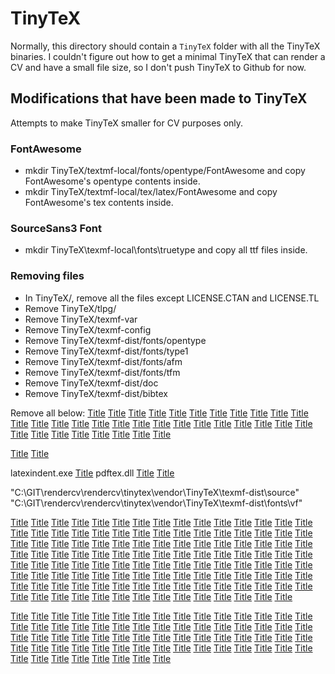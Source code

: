 # TinyTeX

Normally, this directory should contain a `TinyTeX` folder with all the TinyTeX binaries. I couldn't figure out how to get a minimal TinyTeX that can render a CV and have a small file size, so I don't push TinyTeX to Github for now.

## Modifications that have been made to TinyTeX
Attempts to make TinyTeX smaller for CV purposes only.

### FontAwesome

- mkdir TinyTeX/textmf-local/fonts/opentype/FontAwesome and copy FontAwesome's opentype contents inside.
- mkdir TinyTeX/textmf-local/tex/latex/FontAwesome and copy FontAwesome's tex contents inside.

### SourceSans3 Font
- mkdir TinyTeX\texmf-local\fonts\truetype and copy all ttf files inside.

### Removing files

- In TinyTeX/, remove all the files except LICENSE.CTAN and LICENSE.TL
- Remove TinyTeX/tlpg/
- Remove TinyTeX/texmf-var
- Remove TinyTeX/texmf-config
- Remove TinyTeX/texmf-dist/fonts/opentype
- Remove TinyTeX/texmf-dist/fonts/type1
- Remove TinyTeX/texmf-dist/fonts/afm
- Remove TinyTeX/texmf-dist/fonts/tfm
- Remove TinyTeX/texmf-dist/doc
- Remove TinyTeX/texmf-dist/bibtex

Remove all below:
[Title](TinyTeX/bin/windows/kpsestat.exe) [Title](TinyTeX/bin/windows/kpsewhich.exe) [Title](TinyTeX/bin/windows/afm2tfm.exe) [Title](TinyTeX/bin/windows/biber.exe) [Title](TinyTeX/bin/windows/bibtex.exe) [Title](TinyTeX/bin/windows/dvilualatex.exe) [Title](TinyTeX/bin/windows/dviluatex.exe) [Title](TinyTeX/bin/windows/dvipdfm.exe) [Title](TinyTeX/bin/windows/dvipdfmx.exe) [Title](TinyTeX/bin/windows/dvips.exe) [Title](TinyTeX/bin/windows/ebb.exe) [Title](TinyTeX/bin/windows/eps2eps.exe) [Title](TinyTeX/bin/windows/epstopdf.exe) [Title](TinyTeX/bin/windows/etex.exe) [Title](TinyTeX/bin/windows/extractbb.exe) [Title](TinyTeX/bin/windows/fc-cache.exe) [Title](TinyTeX/bin/windows/fc-cat.exe) [Title](TinyTeX/bin/windows/fc-list.exe) [Title](TinyTeX/bin/windows/fc-match.exe) [Title](TinyTeX/bin/windows/fc-pattern.exe) [Title](TinyTeX/bin/windows/fc-query.exe) [Title](TinyTeX/bin/windows/fc-scan.exe) [Title](TinyTeX/bin/windows/fc-validate.exe) [Title](TinyTeX/bin/windows/fmtutil.exe) [Title](TinyTeX/bin/windows/fmtutil-sys.exe) [Title](TinyTeX/bin/windows/fmtutil-user.exe) [Title](TinyTeX/bin/windows/gftodvi.exe) [Title](TinyTeX/bin/windows/gftopk.exe) [Title](TinyTeX/bin/windows/gftype.exe) [Title](TinyTeX/bin/windows/hyperxmp-add-bytecount.exe) [Title](TinyTeX/bin/windows/inimf.exe) [Title](TinyTeX/bin/windows/initex.exe) [Title](TinyTeX/bin/windows/kpseaccess.exe) [Title](TinyTeX/bin/windows/kpsereadlink.exe)

[Title](TinyTeX/bin/windows/icudt72.dll) [Title](TinyTeX/bin/windows/xetex.dll)

latexindent.exe
[Title](TinyTeX/bin/windows/luahbtex.dll)
pdftex.dll
[Title](TinyTeX/bin/windows/teckit_compile.exe)
[Title](TinyTeX/bin/windows/dvipdfmx.dll)

"C:\GIT\rendercv\rendercv\tinytex\vendor\TinyTeX\texmf-dist\source"
"C:\GIT\rendercv\rendercv\tinytex\vendor\TinyTeX\texmf-dist\fonts\vf"

[Title](TinyTeX/texmf-dist/tex/latex/palatino) [Title](TinyTeX/texmf-dist/tex/latex/achemso) [Title](TinyTeX/texmf-dist/tex/latex/adjustbox) [Title](TinyTeX/texmf-dist/tex/latex/ae) [Title](TinyTeX/texmf-dist/tex/latex/algorithmicx) [Title](TinyTeX/texmf-dist/tex/latex/algorithms) [Title](TinyTeX/texmf-dist/tex/latex/amscls) [Title](TinyTeX/texmf-dist/tex/latex/amsfonts) [Title](TinyTeX/texmf-dist/tex/latex/amsmath) [Title](TinyTeX/texmf-dist/tex/latex/apacite) [Title](TinyTeX/texmf-dist/tex/latex/appendix) [Title](TinyTeX/texmf-dist/tex/latex/atveryend) [Title](TinyTeX/texmf-dist/tex/latex/auxhook) [Title](TinyTeX/texmf-dist/tex/latex/awesomebox) [Title](TinyTeX/texmf-dist/tex/latex/base) [Title](TinyTeX/texmf-dist/tex/latex/bbm-macros) [Title](TinyTeX/texmf-dist/tex/latex/beamer) [Title](TinyTeX/texmf-dist/tex/latex/biblatex) [Title](TinyTeX/texmf-dist/tex/latex/booktabs) [Title](TinyTeX/texmf-dist/tex/latex/caption) [Title](TinyTeX/texmf-dist/tex/latex/carlisle) [Title](TinyTeX/texmf-dist/tex/latex/catoptions) [Title](TinyTeX/texmf-dist/tex/latex/ccicons) [Title](TinyTeX/texmf-dist/tex/latex/changepage) [Title](TinyTeX/texmf-dist/tex/latex/chemgreek) [Title](TinyTeX/texmf-dist/tex/latex/cite) [Title](TinyTeX/texmf-dist/tex/latex/cleveref) [Title](TinyTeX/texmf-dist/tex/latex/collectbox) [Title](TinyTeX/texmf-dist/tex/latex/colortbl) [Title](TinyTeX/texmf-dist/tex/latex/comment) [Title](TinyTeX/texmf-dist/tex/latex/courier) [Title](TinyTeX/texmf-dist/tex/latex/crop) [Title](TinyTeX/texmf-dist/tex/latex/csquotes) [Title](TinyTeX/texmf-dist/tex/latex/currfile) [Title](TinyTeX/texmf-dist/tex/latex/dblfloatfix) [Title](TinyTeX/texmf-dist/tex/latex/doclicense) [Title](TinyTeX/texmf-dist/tex/latex/draftwatermark) [Title](TinyTeX/texmf-dist/tex/latex/eepic) [Title](TinyTeX/texmf-dist/tex/latex/endfloat) [Title](TinyTeX/texmf-dist/tex/latex/endnotes) [Title](TinyTeX/texmf-dist/tex/latex/enumitem) [Title](TinyTeX/texmf-dist/tex/latex/environ) [Title](TinyTeX/texmf-dist/tex/latex/epstopdf-pkg) [Title](TinyTeX/texmf-dist/tex/latex/eso-pic) [Title](TinyTeX/texmf-dist/tex/latex/esvect) [Title](TinyTeX/texmf-dist/tex/latex/etex-pkg) [Title](TinyTeX/texmf-dist/tex/latex/etoolbox) [Title](TinyTeX/texmf-dist/tex/latex/euenc) [Title](TinyTeX/texmf-dist/tex/latex/eurosym) [Title](TinyTeX/texmf-dist/tex/latex/everysel) [Title](TinyTeX/texmf-dist/tex/latex/everyshi) [Title](TinyTeX/texmf-dist/tex/latex/extsizes) [Title](TinyTeX/texmf-dist/tex/latex/fancyhdr) [Title](TinyTeX/texmf-dist/tex/latex/fancyvrb) [Title](TinyTeX/texmf-dist/tex/latex/filehook) [Title](TinyTeX/texmf-dist/tex/latex/filemod) [Title](TinyTeX/texmf-dist/tex/latex/firstaid) [Title](TinyTeX/texmf-dist/tex/latex/floatflt) [Title](TinyTeX/texmf-dist/tex/latex/floatrow) [Title](TinyTeX/texmf-dist/tex/latex/fmtcount) [Title](TinyTeX/texmf-dist/tex/latex/fontawesome5) [Title](TinyTeX/texmf-dist/tex/latex/fontaxes) [Title](TinyTeX/texmf-dist/tex/latex/footmisc) [Title](TinyTeX/texmf-dist/tex/latex/forarray) [Title](TinyTeX/texmf-dist/tex/latex/fp) [Title](TinyTeX/texmf-dist/tex/latex/framed) [Title](TinyTeX/texmf-dist/tex/latex/gincltex) [Title](TinyTeX/texmf-dist/tex/latex/graphics) [Title](TinyTeX/texmf-dist/tex/latex/graphics-cfg) [Title](TinyTeX/texmf-dist/tex/latex/graphics-def) [Title](TinyTeX/texmf-dist/tex/latex/grfext) [Title](TinyTeX/texmf-dist/tex/latex/grffile) [Title](TinyTeX/texmf-dist/tex/latex/hardwrap) [Title](TinyTeX/texmf-dist/tex/latex/helvetic) [Title](TinyTeX/texmf-dist/tex/latex/hycolor) [Title](TinyTeX/texmf-dist/tex/latex/hyphenat) [Title](TinyTeX/texmf-dist/tex/latex/ifmtarg) [Title](TinyTeX/texmf-dist/tex/latex/inconsolata) [Title](TinyTeX/texmf-dist/tex/latex/jknapltx) [Title](TinyTeX/texmf-dist/tex/latex/koma-script) [Title](TinyTeX/texmf-dist/tex/latex/kvoptions) [Title](TinyTeX/texmf-dist/tex/latex/kvsetkeys) [Title](TinyTeX/texmf-dist/tex/latex/l3backend) [Title](TinyTeX/texmf-dist/tex/latex/l3kernel) [Title](TinyTeX/texmf-dist/tex/latex/l3packages) [Title](TinyTeX/texmf-dist/tex/latex/lastpage) [Title](TinyTeX/texmf-dist/tex/latex/letltxmacro) [Title](TinyTeX/texmf-dist/tex/latex/lettrine) [Title](TinyTeX/texmf-dist/tex/latex/libertine) [Title](TinyTeX/texmf-dist/tex/latex/lineno) [Title](TinyTeX/texmf-dist/tex/latex/lipsum) [Title](TinyTeX/texmf-dist/tex/latex/listings) [Title](TinyTeX/texmf-dist/tex/latex/lm) [Title](TinyTeX/texmf-dist/tex/latex/logreq) [Title](TinyTeX/texmf-dist/tex/latex/ltxkeys) [Title](TinyTeX/texmf-dist/tex/latex/ly1) [Title](TinyTeX/texmf-dist/tex/latex/makecell) [Title](TinyTeX/texmf-dist/tex/latex/makecmds) [Title](TinyTeX/texmf-dist/tex/latex/marginnote) [Title](TinyTeX/texmf-dist/tex/latex/marvosym) [Title](TinyTeX/texmf-dist/tex/latex/mathalpha) [Title](TinyTeX/texmf-dist/tex/latex/mathtools) [Title](TinyTeX/texmf-dist/tex/latex/mdframed) [Title](TinyTeX/texmf-dist/tex/latex/mdwtools) [Title](TinyTeX/texmf-dist/tex/latex/metalogo) [Title](TinyTeX/texmf-dist/tex/latex/mhchem) [Title](TinyTeX/texmf-dist/tex/latex/microtype) [Title](TinyTeX/texmf-dist/tex/latex/mnras) [Title](TinyTeX/texmf-dist/tex/latex/morefloats) [Title](TinyTeX/texmf-dist/tex/latex/moreverb) [Title](TinyTeX/texmf-dist/tex/latex/ms) [Title](TinyTeX/texmf-dist/tex/latex/mweights) [Title](TinyTeX/texmf-dist/tex/latex/natbib) [Title](TinyTeX/texmf-dist/tex/latex/ncntrsbk) [Title](TinyTeX/texmf-dist/tex/latex/needspace) [Title](TinyTeX/texmf-dist/tex/latex/newfloat) [Title](TinyTeX/texmf-dist/tex/latex/newtx) [Title](TinyTeX/texmf-dist/tex/latex/ntgclass) [Title](TinyTeX/texmf-dist/tex/latex/oberdiek)


[Title](TinyTeX/texmf-dist/tex/latex/paralist) [Title](TinyTeX/texmf-dist/tex/latex/pbox) [Title](TinyTeX/texmf-dist/tex/latex/pdfcol) [Title](TinyTeX/texmf-dist/tex/latex/pdflscape) [Title](TinyTeX/texmf-dist/tex/latex/pdfpages) [Title](TinyTeX/texmf-dist/tex/latex/pdfsync) [Title](TinyTeX/texmf-dist/tex/latex/pgf) [Title](TinyTeX/texmf-dist/tex/latex/picinpar) [Title](TinyTeX/texmf-dist/tex/latex/placeins) [Title](TinyTeX/texmf-dist/tex/latex/polyglossia) [Title](TinyTeX/texmf-dist/tex/latex/preprint) [Title](TinyTeX/texmf-dist/tex/latex/preview) [Title](TinyTeX/texmf-dist/tex/latex/psfrag) [Title](TinyTeX/texmf-dist/tex/latex/psnfss) [Title](TinyTeX/texmf-dist/tex/latex/ragged2e) [Title](TinyTeX/texmf-dist/tex/latex/realscripts) [Title](TinyTeX/texmf-dist/tex/latex/refcount) [Title](TinyTeX/texmf-dist/tex/latex/rerunfilecheck) [Title](TinyTeX/texmf-dist/tex/latex/revtex4-1) [Title](TinyTeX/texmf-dist/tex/latex/roboto) [Title](TinyTeX/texmf-dist/tex/latex/sauerj) [Title](TinyTeX/texmf-dist/tex/latex/sectsty) [Title](TinyTeX/texmf-dist/tex/latex/seqsplit) [Title](TinyTeX/texmf-dist/tex/latex/setspace) [Title](TinyTeX/texmf-dist/tex/latex/sidecap) [Title](TinyTeX/texmf-dist/tex/latex/sidenotes) [Title](TinyTeX/texmf-dist/tex/latex/srcltx) [Title](TinyTeX/texmf-dist/tex/latex/standalone) [Title](TinyTeX/texmf-dist/tex/latex/stix) [Title](TinyTeX/texmf-dist/tex/latex/stmaryrd) [Title](TinyTeX/texmf-dist/tex/latex/sttools) [Title](TinyTeX/texmf-dist/tex/latex/subfig) [Title](TinyTeX/texmf-dist/tex/latex/subfigure) [Title](TinyTeX/texmf-dist/tex/latex/symbol) [Title](TinyTeX/texmf-dist/tex/latex/tabto-ltx) [Title](TinyTeX/texmf-dist/tex/latex/tabu) [Title](TinyTeX/texmf-dist/tex/latex/tcolorbox) [Title](TinyTeX/texmf-dist/tex/latex/tex-gyre) [Title](TinyTeX/texmf-dist/tex/latex/textcase) [Title](TinyTeX/texmf-dist/tex/latex/thmtools) [Title](TinyTeX/texmf-dist/tex/latex/threeparttable) [Title](TinyTeX/texmf-dist/tex/latex/threeparttablex) [Title](TinyTeX/texmf-dist/tex/latex/tikzfill) [Title](TinyTeX/texmf-dist/tex/latex/times) [Title](TinyTeX/texmf-dist/tex/latex/tipa) [Title](TinyTeX/texmf-dist/tex/latex/tools) [Title](TinyTeX/texmf-dist/tex/latex/totcount) [Title](TinyTeX/texmf-dist/tex/latex/totpages) [Title](TinyTeX/texmf-dist/tex/latex/translator) [Title](TinyTeX/texmf-dist/tex/latex/trimspaces) [Title](TinyTeX/texmf-dist/tex/latex/tufte-latex) [Title](TinyTeX/texmf-dist/tex/latex/ucs) [Title](TinyTeX/texmf-dist/tex/latex/unicode-math) [Title](TinyTeX/texmf-dist/tex/latex/units) [Title](TinyTeX/texmf-dist/tex/latex/upquote) [Title](TinyTeX/texmf-dist/tex/latex/url) [Title](TinyTeX/texmf-dist/tex/latex/varwidth) [Title](TinyTeX/texmf-dist/tex/latex/vmargin) [Title](TinyTeX/texmf-dist/tex/latex/vruler) [Title](TinyTeX/texmf-dist/tex/latex/wallpaper) [Title](TinyTeX/texmf-dist/tex/latex/wrapfig) [Title](TinyTeX/texmf-dist/tex/latex/xargs) [Title](TinyTeX/texmf-dist/tex/latex/xkeyval) [Title](TinyTeX/texmf-dist/tex/latex/xpatch) [Title](TinyTeX/texmf-dist/tex/latex/xwatermark) [Title](TinyTeX/texmf-dist/tex/latex/zapfchan) [Title](TinyTeX/texmf-dist/tex/latex/zapfding) [Title](TinyTeX/texmf-dist/tex/latex/zref)